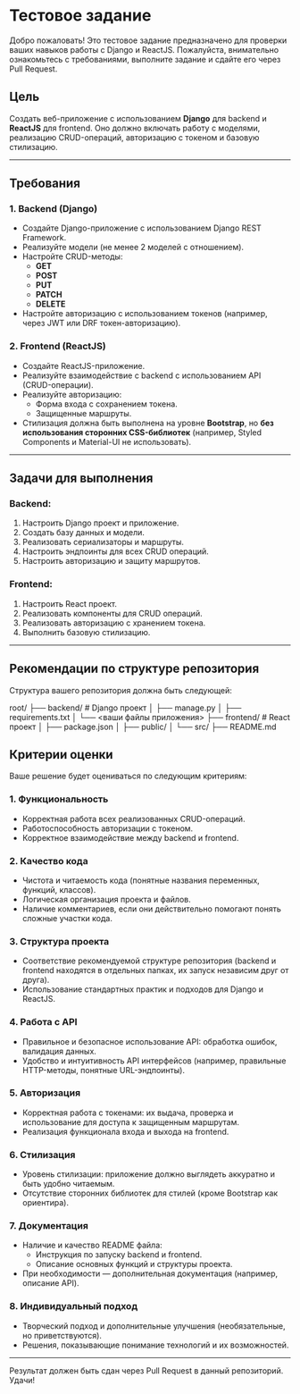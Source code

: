 # Тестовое задание

Добро пожаловать! Это тестовое задание предназначено для проверки ваших навыков работы с Django и ReactJS. Пожалуйста, внимательно ознакомьтесь с требованиями, выполните задание и сдайте его через Pull Request.

## Цель

Создать веб-приложение с использованием **Django** для backend и **ReactJS** для frontend. Оно должно включать работу с моделями, реализацию CRUD-операций, авторизацию с токеном и базовую стилизацию.

---

## Требования

### 1. **Backend** (Django)
- Создайте Django-приложение с использованием Django REST Framework.
- Реализуйте модели (не менее 2 моделей с отношением).
- Настройте CRUD-методы: 
  - **GET**
  - **POST**
  - **PUT**
  - **PATCH**
  - **DELETE**
- Настройте авторизацию с использованием токенов (например, через JWT или DRF токен-авторизацию).

### 2. **Frontend** (ReactJS)
- Создайте ReactJS-приложение.
- Реализуйте взаимодействие с backend с использованием API (CRUD-операции).
- Реализуйте авторизацию:
  - Форма входа с сохранением токена.
  - Защищенные маршруты.
- Стилизация должна быть выполнена на уровне **Bootstrap**, но **без использования сторонних CSS-библиотек** (например, Styled Components и Material-UI не использовать).

---

## Задачи для выполнения

### Backend:
1. Настроить Django проект и приложение.
2. Создать базу данных и модели.
3. Реализовать сериализаторы и маршруты.
4. Настроить эндпоинты для всех CRUD операций.
5. Настроить авторизацию и защиту маршрутов.

### Frontend:
1. Настроить React проект.
2. Реализовать компоненты для CRUD операций.
3. Реализовать авторизацию с хранением токена.
4. Выполнить базовую стилизацию.

---

## Рекомендации по структуре репозитория

Структура вашего репозитория должна быть следующей:

root/
├── backend/         # Django проект
│   ├── manage.py
│   ├── requirements.txt
│   └── <ваши файлы приложения>
├── frontend/        # React проект
│   ├── package.json
│   ├── public/
│   └── src/
├── README.md

## Критерии оценки

Ваше решение будет оцениваться по следующим критериям:

### 1. **Функциональность**
- Корректная работа всех реализованных CRUD-операций.
- Работоспособность авторизации с токеном.
- Корректное взаимодействие между backend и frontend.

### 2. **Качество кода**
- Чистота и читаемость кода (понятные названия переменных, функций, классов).
- Логическая организация проекта и файлов.
- Наличие комментариев, если они действительно помогают понять сложные участки кода.

### 3. **Структура проекта**
- Соответствие рекомендуемой структуре репозитория (backend и frontend находятся в отдельных папках, их запуск независим друг от друга).
- Использование стандартных практик и подходов для Django и ReactJS.

### 4. **Работа с API**
- Правильное и безопасное использование API: обработка ошибок, валидация данных.
- Удобство и интуитивность API интерфейсов (например, правильные HTTP-методы, понятные URL-эндпоинты).

### 5. **Авторизация**
- Корректная работа с токенами: их выдача, проверка и использование для доступа к защищенным маршрутам.
- Реализация функционала входа и выхода на frontend.

### 6. **Стилизация**
- Уровень стилизации: приложение должно выглядеть аккуратно и быть удобно читаемым.
- Отсутствие сторонних библиотек для стилей (кроме Bootstrap как ориентира).

### 7. **Документация**
- Наличие и качество README файла:
  - Инструкция по запуску backend и frontend.
  - Описание основных функций и структуры проекта.
- При необходимости — дополнительная документация (например, описание API).

### 8. **Индивидуальный подход**
- Творческий подход и дополнительные улучшения (необязательные, но приветствуются).
- Решения, показывающие понимание технологий и их возможностей.

---

Результат должен быть сдан через Pull Request в данный репозиторий. Удачи!
